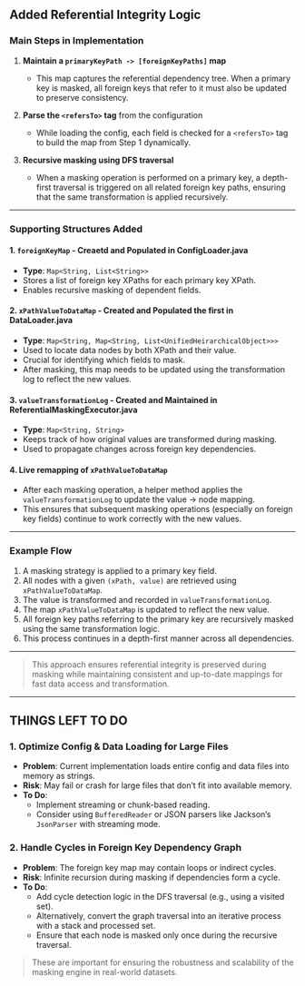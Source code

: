## Added Referential Integrity Logic

### Main Steps in Implementation

1. **Maintain a `primaryKeyPath -> [foreignKeyPaths]` map**
   - This map captures the referential dependency tree. When a primary key is masked, all foreign keys that refer to it must also be updated to preserve consistency.

2. **Parse the `<refersTo>` tag** from the configuration
   - While loading the config, each field is checked for a `<refersTo>` tag to build the map from Step 1 dynamically.

3. **Recursive masking using DFS traversal**
   - When a masking operation is performed on a primary key, a depth-first traversal is triggered on all related foreign key paths, ensuring that the same transformation is applied recursively.

---

### Supporting Structures Added

#### 1. `foreignKeyMap` - Creaetd and Populated in ConfigLoader.java
- **Type**: `Map<String, List<String>>`
- Stores a list of foreign key XPaths for each primary key XPath.
- Enables recursive masking of dependent fields.

#### 2. `xPathValueToDataMap` - Created and Populated the first in DataLoader.java
- **Type**: `Map<String, Map<String, List<UnifiedHeirarchicalObject>>>`
- Used to locate data nodes by both XPath and their value.
- Crucial for identifying which fields to mask.
- After masking, this map needs to be updated using the transformation log to reflect the new values.

#### 3. `valueTransformationLog`  - Created and Maintained in ReferentialMaskingExecutor.java
- **Type**: `Map<String, String>`
- Keeps track of how original values are transformed during masking.
- Used to propagate changes across foreign key dependencies.
  
#### 4. Live remapping of `xPathValueToDataMap`
- After each masking operation, a helper method applies the `valueTransformationLog` to update the value → node mapping.
- This ensures that subsequent masking operations (especially on foreign key fields) continue to work correctly with the new values.

---

### Example Flow

1. A masking strategy is applied to a primary key field.
2. All nodes with a given `(xPath, value)` are retrieved using `xPathValueToDataMap`.
3. The value is transformed and recorded in `valueTransformationLog`.
4. The map `xPathValueToDataMap` is updated to reflect the new value.
5. All foreign key paths referring to the primary key are recursively masked using the same transformation logic.
6. This process continues in a depth-first manner across all dependencies.

---

> This approach ensures referential integrity is preserved during masking while maintaining consistent and up-to-date mappings for fast data access and transformation.



---

## THINGS LEFT TO DO

### 1. Optimize Config & Data Loading for Large Files
- **Problem**: Current implementation loads entire config and data files into memory as strings.
- **Risk**: May fail or crash for large files that don’t fit into available memory.
- **To Do**:
  - Implement streaming or chunk-based reading.
  - Consider using `BufferedReader` or JSON parsers like Jackson’s `JsonParser` with streaming mode.

### 2. Handle Cycles in Foreign Key Dependency Graph
- **Problem**: The foreign key map may contain loops or indirect cycles.
- **Risk**: Infinite recursion during masking if dependencies form a cycle.
- **To Do**:
  - Add cycle detection logic in the DFS traversal (e.g., using a visited set).
  - Alternatively, convert the graph traversal into an iterative process with a stack and processed set.
  - Ensure that each node is masked only once during the recursive traversal.

> These are important for ensuring the robustness and scalability of the masking engine in real-world datasets.
